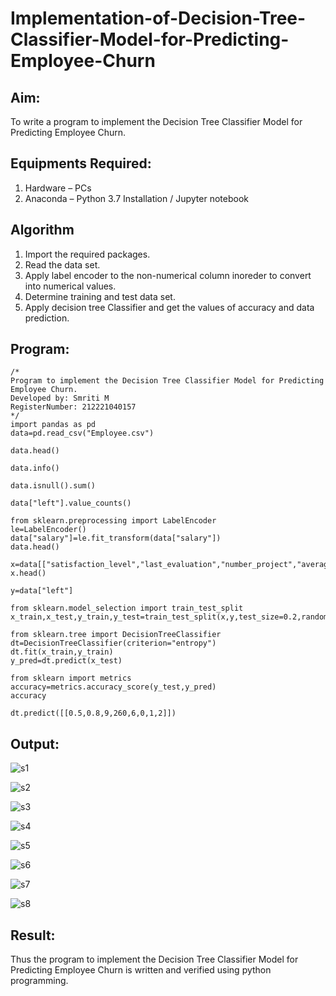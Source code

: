 # Implementation-of-Decision-Tree-Classifier-Model-for-Predicting-Employee-Churn

## Aim:
To write a program to implement the Decision Tree Classifier Model for Predicting Employee Churn.

## Equipments Required:
1. Hardware – PCs
2. Anaconda – Python 3.7 Installation / Jupyter notebook

## Algorithm
1. Import the required packages.
2. Read the data set.
3. Apply label encoder to the non-numerical column inoreder to convert into numerical values.
4. Determine training and test data set.
5. Apply decision tree Classifier and get the values of accuracy and data prediction.

## Program:
```
/*
Program to implement the Decision Tree Classifier Model for Predicting Employee Churn.
Developed by: Smriti M
RegisterNumber: 212221040157
*/
import pandas as pd
data=pd.read_csv("Employee.csv")

data.head()

data.info()

data.isnull().sum()

data["left"].value_counts()

from sklearn.preprocessing import LabelEncoder
le=LabelEncoder()
data["salary"]=le.fit_transform(data["salary"])
data.head()

x=data[["satisfaction_level","last_evaluation","number_project","average_montly_hours","time_spend_company","Work_accident","promotion_last_5years","salary"]]
x.head()

y=data["left"]

from sklearn.model_selection import train_test_split
x_train,x_test,y_train,y_test=train_test_split(x,y,test_size=0.2,random_state=100)

from sklearn.tree import DecisionTreeClassifier
dt=DecisionTreeClassifier(criterion="entropy")
dt.fit(x_train,y_train)
y_pred=dt.predict(x_test)

from sklearn import metrics
accuracy=metrics.accuracy_score(y_test,y_pred)
accuracy

dt.predict([[0.5,0.8,9,260,6,0,1,2]])
```

## Output:

![s1](https://github.com/SmritiManikand/Implementation-of-Decision-Tree-Classifier-Model-for-Predicting-Employee-Churn/assets/113674204/079a8329-e536-41b3-9ff3-4ac1daf7f841)

![s2](https://github.com/SmritiManikand/Implementation-of-Decision-Tree-Classifier-Model-for-Predicting-Employee-Churn/assets/113674204/a6da82e4-8ec6-493c-a38f-6088d2e072ff)

![s3](https://github.com/SmritiManikand/Implementation-of-Decision-Tree-Classifier-Model-for-Predicting-Employee-Churn/assets/113674204/2241fc4c-bce7-4fa1-bee3-d51c25b87150)

![s4](https://github.com/SmritiManikand/Implementation-of-Decision-Tree-Classifier-Model-for-Predicting-Employee-Churn/assets/113674204/c849a8d4-9e20-4537-aa25-15441e422d8c)

![s5](https://github.com/SmritiManikand/Implementation-of-Decision-Tree-Classifier-Model-for-Predicting-Employee-Churn/assets/113674204/2d65ce97-8235-425b-a28e-d46516ff2d73)

![s6](https://github.com/SmritiManikand/Implementation-of-Decision-Tree-Classifier-Model-for-Predicting-Employee-Churn/assets/113674204/94e6ba95-c88e-4c7e-9bff-2645d85b9ac4)

![s7](https://github.com/SmritiManikand/Implementation-of-Decision-Tree-Classifier-Model-for-Predicting-Employee-Churn/assets/113674204/6d5db6d7-d9ab-4384-ad5f-d9127a1c05ff)

![s8](https://github.com/SmritiManikand/Implementation-of-Decision-Tree-Classifier-Model-for-Predicting-Employee-Churn/assets/113674204/eb76a6e1-8003-49b5-b317-2561e57ad8ab)

## Result:
Thus the program to implement the  Decision Tree Classifier Model for Predicting Employee Churn is written and verified using python programming.
